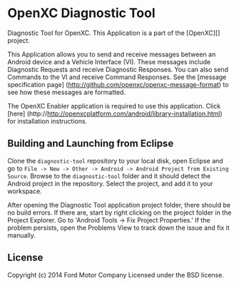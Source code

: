 OpenXC Diagnostic Tool
=========================

Diagnostic Tool for OpenXC.
This Application is a part of the [OpenXC][] project.

This Application allows you to send and receive messages between an Android device and a Vehicle Interface (VI).
These messages include Diagnostic Requests and receive Diagnostic Responses.
You can also send Commands to the VI and receive Command Responses.  See the [message specification page]
(http://github.com/openxc/openxc-message-format) to see how these messages are formatted.

The OpenXC Enabler application is required to use this application.  Click [here]
(http://http://openxcplatform.com/android/library-installation.html) for installation instructions.

## Building and Launching from Eclipse

Clone the `diagnostic-tool` repository to your local disk, open Eclipse
and go to `File -> New -> Other -> Android -> Android Project from Existing
Source`. Browse to the `diagnostic-tool` folder and it should detect the
Android project in the repository. Select the project, and add it to your workspace.

After opening the Diagnostic Tool application project folder, there should be no build errors.
If there are, start by right clicking on the project folder in the Project Explorer. Go to 
'Android Tools -> Fix Project Properties.'  If the problem persists, open the Problems View to track down
the issue and fix it manually.


## License

Copyright (c) 2014 Ford Motor Company
Licensed under the BSD license.
